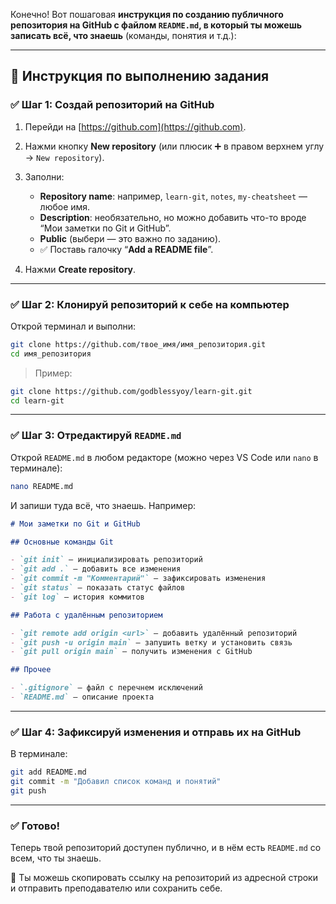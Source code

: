 Конечно! Вот пошаговая **инструкция по созданию публичного репозитория на GitHub с файлом `README.md`, в который ты можешь записать всё, что знаешь** (команды, понятия и т.д.):

---

## 🚀 Инструкция по выполнению задания

### ✅ Шаг 1: Создай репозиторий на GitHub

1. Перейди на [https://github.com](https://github.com).
2. Нажми кнопку **New repository** (или плюсик ➕ в правом верхнем углу → `New repository`).
3. Заполни:

   * **Repository name**: например, `learn-git`, `notes`, `my-cheatsheet` — любое имя.
   * **Description**: необязательно, но можно добавить что-то вроде “Мои заметки по Git и GitHub”.
   * **Public** (выбери — это важно по заданию).
   * ✅ Поставь галочку “**Add a README file**”.
4. Нажми **Create repository**.

---

### ✅ Шаг 2: Клонируй репозиторий к себе на компьютер

Открой терминал и выполни:

```bash
git clone https://github.com/твое_имя/имя_репозитория.git
cd имя_репозитория
```

> Пример:

```bash
git clone https://github.com/godblessyoy/learn-git.git
cd learn-git
```

---

### ✅ Шаг 3: Отредактируй `README.md`

Открой `README.md` в любом редакторе (можно через VS Code или `nano` в терминале):

```bash
nano README.md
```

И запиши туда всё, что знаешь. Например:

```markdown
# Мои заметки по Git и GitHub

## Основные команды Git

- `git init` — инициализировать репозиторий
- `git add .` — добавить все изменения
- `git commit -m "Комментарий"` — зафиксировать изменения
- `git status` — показать статус файлов
- `git log` — история коммитов

## Работа с удалённым репозиторием

- `git remote add origin <url>` — добавить удалённый репозиторий
- `git push -u origin main` — запушить ветку и установить связь
- `git pull origin main` — получить изменения с GitHub

## Прочее

- `.gitignore` — файл с перечнем исключений
- `README.md` — описание проекта
```

---

### ✅ Шаг 4: Зафиксируй изменения и отправь их на GitHub

В терминале:

```bash
git add README.md
git commit -m "Добавил список команд и понятий"
git push
```

---

### ✅ Готово!

Теперь твой репозиторий доступен публично, и в нём есть `README.md` со всем, что ты знаешь.

📎 Ты можешь скопировать ссылку на репозиторий из адресной строки и отправить преподавателю или сохранить себе.
